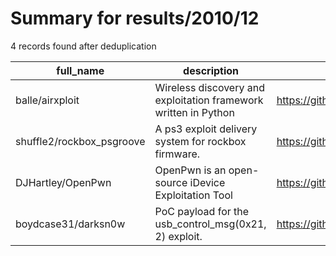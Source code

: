 
# Summary for results/2010/12
    
4 records found after deduplication

| full_name | description | html_url | matched_list | matched_count | pushed_at | size | stargazers_count | language | forks_count |
|---------------------------|-----------------------------------------------------------------|----------------------------------------------|----------------|-----------------|---------------------------|--------|--------------------|------------|---------------|
| balle/airxploit | Wireless discovery and exploitation framework written in Python | https://github.com/balle/airxploit | ['exploit'] | 1 | 2010-12-17 21:12:18+00:00 | 468 | 13 | Python | 3 |
| shuffle2/rockbox_psgroove | A ps3 exploit delivery system for rockbox firmware. | https://github.com/shuffle2/rockbox_psgroove | ['exploit'] | 1 | 2010-12-16 00:11:19+00:00 | 37243 | 8 | C | 3 |
| DJHartley/OpenPwn | OpenPwn is an open-source iDevice Exploitation Tool | https://github.com/DJHartley/OpenPwn | ['exploit'] | 1 | 2010-12-23 13:51:24+00:00 | 60 | 2 | Shell | 2 |
| boydcase31/darksn0w | PoC payload for the usb_control_msg(0x21, 2) exploit. | https://github.com/boydcase31/darksn0w | ['exploit'] | 1 | 2010-12-28 18:03:59+00:00 | 96 | 0 | nan | 0 |
